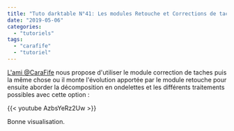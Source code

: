 ```yaml
---
title: "Tuto darktable N°41: Les modules Retouche et Corrections de taches"
date: "2019-05-06"
categories: 
  - "tutoriels"
tags: 
  - "carafife"
  - "tutoriel"
---
```


[L'ami @CaraFife](https://www.youtube.com/channel/UCXqw9EmSynpR-Tbl5qH5jDA) nous propose d'utiliser le module correction de taches puis la même chose ou il monte l'évolution apportée par le module retouche pour ensuite aborder la décomposition en ondelettes et les différents traitements possibles avec cette option : 

{{< youtube AzbsYeRz2Uw >}}

Bonne visualisation.
